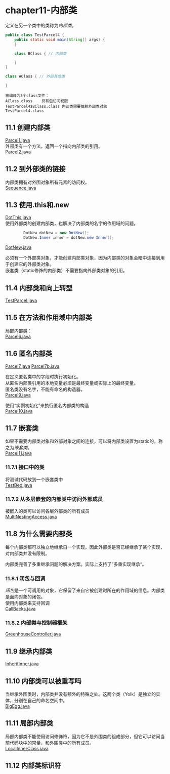 # chapter11-内部类
定义在另一个类中的类称为*内部类*。




```java
public class TestParcel4 {
    public static void main(String[] args) {
    }

    class BClass { // 内部类

    }
}

class AClass { // 外部其他类

}
```
    被编译为3个class文件：
    AClass.class    具有包访问权限
    TestParcel4$BClass.class 内部类需要依赖外部类对象
    TestParcel4.class 

## 11.1 创建内部类
[Parcel1.java](src/chapter11/innerclass/Parcel1.java)   
外部类有一个方法，返回一个指向内部类的引用。  
[Parcel2.java](src/chapter11/innerclass/Parcel2.java) 

## 11.2 到外部类的链接
内部类拥有对外围对象所有元素的访问权。  
[Sequence.java](src/chapter11/innerclass/Sequence.java) 

## 11.3 使用.this和.new
[DotThis.java](src/chapter11/innerclass/DotThis.java)  
使用外部类的创建内部类，也解决了内部类的名字的作用域的问题。
```java
        DotNew dotNew = new DotNew();
        DotNew.Inner inner = dotNew.new Inner();
``` 
[DotNew.java](src/chapter11/innerclass/DotNew.java) 

必须有一个外部类对象，才能创建内部类对象，因为内部类的对象会暗中连接到用于创建它的外部类对象。  
嵌套类（static修饰的内部类）不需要指向外部类对象的引用。

## 11.4 内部类和向上转型
[TestParcel.java](src/chapter11/innerclass/TestParcel.java) 

## 11.5 在方法和作用域中内部类
局部内部类：  
[Parcel6.java](src/chapter11/innerclass/Parcel6.java) 

## 11.6 匿名内部类
[Parcel7.java](src/chapter11/innerclass/Parcel7.java) 
[Parcel7b.java](src/chapter11/innerclass/Parcel7b.java) 

在定义匿名类中的字段时执行初始化。  
从匿名内部类引用的本地变量必须是最终变量或实际上的最终变量。  
匿名类没有名字，不能有命名的构造器。  
[Parcel9.java](src/chapter11/innerclass/Parcel9.java)  
 
使用“实例初始化”来执行匿名内部类的构造  
[Parcel10.java](src/chapter11/innerclass/Parcel10.java) 

## 11.7 嵌套类
如果不需要内部类对象和外部对象之间的连接，可以将内部类设置为static的，称之为*嵌套类*。  
[Parcel11.java](src/chapter11/innerclass/Parcel11.java) 

### 11.7.1 接口中的类
将测试代码放到一个嵌套类中  
[TestBed.java](src/chapter11/innerclass/TestBed.java) 

### 11.7.2 从多层嵌套的内部类中访问外部成员
被嵌入的类可以访问各层外部类的所有成员  
[MultiNestingAccess.java](src/chapter11/innerclass/MultiNestingAccess.java) 

## 11.8 为什么需要内部类
每个内部类都可以独立地继承自一个实现。因此外部类是否已经继承了某个实现，对内部类并没有限制。

内部类完善了多重继承问题的解决方案。实际上支持了”多重实现继承“。

### 11.8.1 闭包与回调
*闭包*是一个可调用的对象，它保留了来自它被创建时所在的作用域的信息。内部类是面向对象的闭包。  
使用内部类来支持回调  
[CallBacks.java](src/chapter11/innerclass/CallBacks.java) 

### 11.8.2 内部类与控制器框架
[GreenhouseController.java](src/chapter11/innerclass/controller/GreenhouseController.java) 


## 11.9 继承内部类
[InheritInner.java](src/chapter11/innerclass/InheritInner.java) 

## 11.10 内部类可以被重写吗
当继承外围类时，内部类并没有额外的特殊之处。这两个类（Yolk）是独立的实体，分别在自己的命名空间中。  
[BigEgg.java](src/chapter11/innerclass/BigEgg.java) 

## 11.11 局部内部类
局部内部类不能使用访问修饰符，因为它不是外围类的组成部分，但它可以访问当前代码块中的常量，和外围类中的所有成员。  \
[LocalInnerClass.java](src/chapter11/innerclass/LocalInnerClass.java) 

## 11.12 内部类标识符

